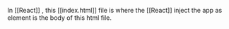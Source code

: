 In [[React]] , this [[index.html]] file is where the [[React]] inject the app as element is the  body of this html file.